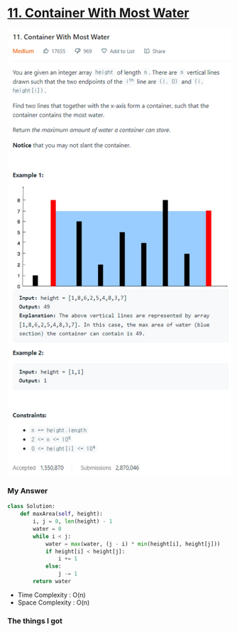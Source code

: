 # [11. Container With Most Water](https://leetcode.com/problems/container-with-most-water/)

![image](Problem.png)



### My Answer

```python
class Solution:
    def maxArea(self, height):
        i, j = 0, len(height) - 1
        water = 0
        while i < j:
            water = max(water, (j - i) * min(height[i], height[j]))
            if height[i] < height[j]:
                i += 1
            else:
                j -= 1
        return water
```

* Time Complexity : O(n)
* Space Complexity : O(n)



### The things I got
